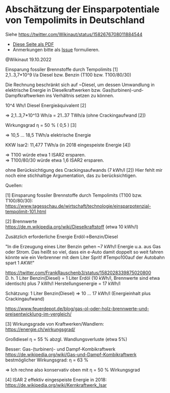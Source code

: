# Abschätzung der Einsparpotentiale von Tempolimits in Deutschland

Siehe  https://twitter.com/Wikinaut/status/1582676708011884544

* [Diese Seite als PDF](https://github.com/Wikinaut/Einsparung-von-Primaerenergie-durch-Tempolimits/raw/main/20221019%20Einsparung%20durch%20Tempolimits.pdf)
* Anmerkungen bitte als [Issue](https://github.com/Wikinaut/Einsparung-von-Primaerenergie-durch-Tempolimits/issues) formulieren.

@Wikinaut 19.10.2022

Einsparung fossiler Brennstoffe durch Tempolimits [1]   
2,1..3,7*10^9 l/a Diesel bzw. Benzin (T100 bzw. T100/80/30)

Die Rechnung beschränkt sich auf ~Diesel, um dessen Umwandlung in elektrische Energie in Dieselkraftwerken bzw. Gas(turbinen)-und-Dampfkraftwerken ins Verhältnis setzen zu können.

10^4 Wh/l Diesel Energieäquivalent [2]

=> 2,1..3,7*10^13 Wh/a = 21..37 TWh/a (ohne Crackingaufwand [2])

Wirkungsgrad η = 50 % ( 0,5 ) [3]

=> 10,5 … 18,5 TWh/a elektrische Energie


KKW Isar2: 11,477 TWh/a (in 2018 eingespeiste Energie [4])


=> T100 würde etwa 1 ISAR2 ersparen.   
=> T100/80/30 würde etwa 1,6 ISAR2 ersparen.

ohne Berücksichtigung des Crackingsaufwands (7 kWh/l [2])
Hier fehlt mir noch eine stichhaltige Argumentation, das zu berücksichtigen.


Quellen:

[1] Einsparung fossiler Brennstoffe durch Tempolimits (T100 bzw. T100/80/30):   
https://www.tagesschau.de/wirtschaft/technologie/einsparpotenzial-tempolimit-101.html


[2] Brennwerte   
https://de.m.wikipedia.org/wiki/Dieselkraftstoff (etwa 10 kWh/l)   

Zusätzlich erforderliche Energie Erdöl→Benzin/Diesel

"In die Erzeugung eines Liter Benzin gehen ~7 kWh/l Energie u.a. aus Gas oder Strom. Das heißt so viel, dass ein e-Auto damit doppelt so weit fahren könnte wie ein Verbrenner mit dem Liter Sprit! #Tempo100auf der Autobahn spart 1 AKW!"

https://twitter.com/FrankRauschenb3/status/1582028339875020800   
D. h. 1 Liter Benzin(Diesel) = 1 Liter Erdöl (10 kWh/l, Brennwerte sind etwa identisch) plus 7 kWh/l Herstellungsenergie = 17 kWh/l

Schätzung: 1 Liter Benzin(Diesel) => 10 … 17 kWh/l (Energieinhalt plus Crackingaufwand)


https://www.feuerdepot.de/blog/gas-ol-oder-holz-brennwerte-und-preisentwicklung-im-vergleich/

[3] Wirkungsgrade von Kraftwerken/Wandlern:   
https://energie.ch/wirkungsgrad/

Großdiesel η = 55 % abzgl. Wandlungsverluste (etwa 5%)

Besser: Gas-(turbinen)- und Dampf-Kombikraftwerk   
https://de.wikipedia.org/wiki/Gas-und-Dampf-Kombikraftwerk   
bestmöglicher Wirkungsgrad: η = 63 %

=> Ich rechne also konservativ oben mit η = 50 % Wirkungsgrad

[4] ISAR 2 effektiv eingespeiste Energie in 2018:   
https://de.wikipedia.org/wiki/Kernkraftwerk_Isar
